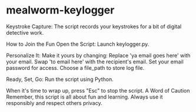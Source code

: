 # mealworm-keylogger

Keystroke Capture: The script records your keystrokes for a bit of digital detective work.

How to Join the Fun
Open the Script: Launch keylogger.py.

Personalize It: Make it yours by changing:
Replace 'ya email goes here' with your email.
Swap 'to email here' with the recipient's email.
Set your email password for access.
Choose a file_path to store log file.

Ready, Set, Go: Run the script using Python.

When it's time to wrap up, press "Esc" to stop the script.
A Word of Caution
Remember, this script is all about fun and learning. Always use it responsibly and respect others privacy.
